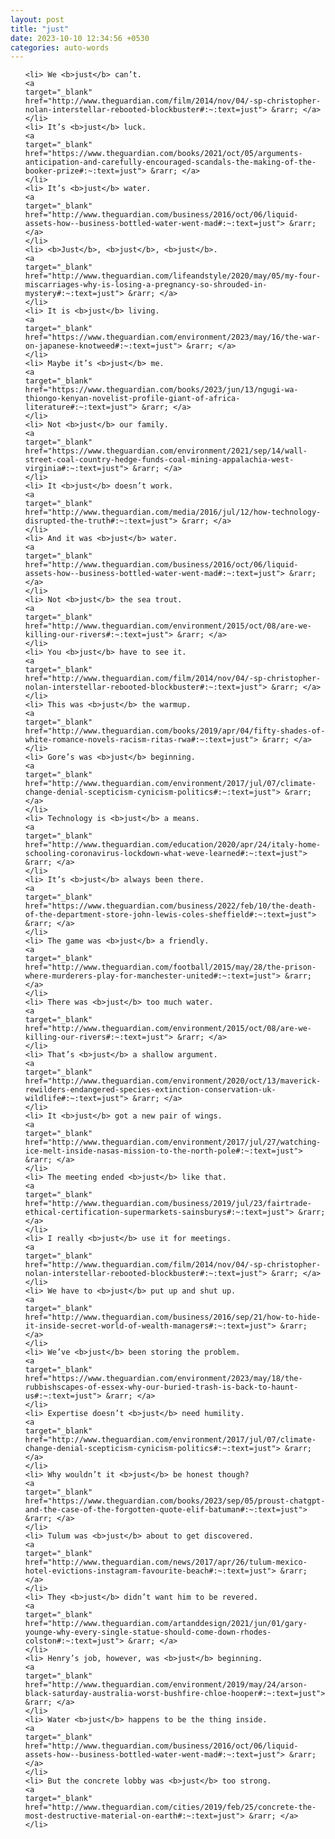 ```yaml
---
layout: post
title: "just"
date: 2023-10-10 12:34:56 +0530
categories: auto-words
---
```

<ol>

    <li> We <b>just</b> can’t.
    <a 
    target="_blank" 
    href="http://www.theguardian.com/film/2014/nov/04/-sp-christopher-nolan-interstellar-rebooted-blockbuster#:~:text=just"> &rarr; </a>
    </li>
    <li> It’s <b>just</b> luck.
    <a 
    target="_blank" 
    href="https://www.theguardian.com/books/2021/oct/05/arguments-anticipation-and-carefully-encouraged-scandals-the-making-of-the-booker-prize#:~:text=just"> &rarr; </a>
    </li>
    <li> It’s <b>just</b> water.
    <a 
    target="_blank" 
    href="http://www.theguardian.com/business/2016/oct/06/liquid-assets-how--business-bottled-water-went-mad#:~:text=just"> &rarr; </a>
    </li>
    <li> <b>Just</b>, <b>just</b>, <b>just</b>.
    <a 
    target="_blank" 
    href="http://www.theguardian.com/lifeandstyle/2020/may/05/my-four-miscarriages-why-is-losing-a-pregnancy-so-shrouded-in-mystery#:~:text=just"> &rarr; </a>
    </li>
    <li> It is <b>just</b> living.
    <a 
    target="_blank" 
    href="https://www.theguardian.com/environment/2023/may/16/the-war-on-japanese-knotweed#:~:text=just"> &rarr; </a>
    </li>
    <li> Maybe it’s <b>just</b> me.
    <a 
    target="_blank" 
    href="https://www.theguardian.com/books/2023/jun/13/ngugi-wa-thiongo-kenyan-novelist-profile-giant-of-africa-literature#:~:text=just"> &rarr; </a>
    </li>
    <li> Not <b>just</b> our family.
    <a 
    target="_blank" 
    href="https://www.theguardian.com/environment/2021/sep/14/wall-street-coal-country-hedge-funds-coal-mining-appalachia-west-virginia#:~:text=just"> &rarr; </a>
    </li>
    <li> It <b>just</b> doesn’t work.
    <a 
    target="_blank" 
    href="http://www.theguardian.com/media/2016/jul/12/how-technology-disrupted-the-truth#:~:text=just"> &rarr; </a>
    </li>
    <li> And it was <b>just</b> water.
    <a 
    target="_blank" 
    href="http://www.theguardian.com/business/2016/oct/06/liquid-assets-how--business-bottled-water-went-mad#:~:text=just"> &rarr; </a>
    </li>
    <li> Not <b>just</b> the sea trout.
    <a 
    target="_blank" 
    href="http://www.theguardian.com/environment/2015/oct/08/are-we-killing-our-rivers#:~:text=just"> &rarr; </a>
    </li>
    <li> You <b>just</b> have to see it.
    <a 
    target="_blank" 
    href="http://www.theguardian.com/film/2014/nov/04/-sp-christopher-nolan-interstellar-rebooted-blockbuster#:~:text=just"> &rarr; </a>
    </li>
    <li> This was <b>just</b> the warmup.
    <a 
    target="_blank" 
    href="http://www.theguardian.com/books/2019/apr/04/fifty-shades-of-white-romance-novels-racism-ritas-rwa#:~:text=just"> &rarr; </a>
    </li>
    <li> Gore’s was <b>just</b> beginning.
    <a 
    target="_blank" 
    href="http://www.theguardian.com/environment/2017/jul/07/climate-change-denial-scepticism-cynicism-politics#:~:text=just"> &rarr; </a>
    </li>
    <li> Technology is <b>just</b> a means.
    <a 
    target="_blank" 
    href="http://www.theguardian.com/education/2020/apr/24/italy-home-schooling-coronavirus-lockdown-what-weve-learned#:~:text=just"> &rarr; </a>
    </li>
    <li> It’s <b>just</b> always been there.
    <a 
    target="_blank" 
    href="https://www.theguardian.com/business/2022/feb/10/the-death-of-the-department-store-john-lewis-coles-sheffield#:~:text=just"> &rarr; </a>
    </li>
    <li> The game was <b>just</b> a friendly.
    <a 
    target="_blank" 
    href="http://www.theguardian.com/football/2015/may/28/the-prison-where-murderers-play-for-manchester-united#:~:text=just"> &rarr; </a>
    </li>
    <li> There was <b>just</b> too much water.
    <a 
    target="_blank" 
    href="http://www.theguardian.com/environment/2015/oct/08/are-we-killing-our-rivers#:~:text=just"> &rarr; </a>
    </li>
    <li> That’s <b>just</b> a shallow argument.
    <a 
    target="_blank" 
    href="http://www.theguardian.com/environment/2020/oct/13/maverick-rewilders-endangered-species-extinction-conservation-uk-wildlife#:~:text=just"> &rarr; </a>
    </li>
    <li> It <b>just</b> got a new pair of wings.
    <a 
    target="_blank" 
    href="http://www.theguardian.com/environment/2017/jul/27/watching-ice-melt-inside-nasas-mission-to-the-north-pole#:~:text=just"> &rarr; </a>
    </li>
    <li> The meeting ended <b>just</b> like that.
    <a 
    target="_blank" 
    href="http://www.theguardian.com/business/2019/jul/23/fairtrade-ethical-certification-supermarkets-sainsburys#:~:text=just"> &rarr; </a>
    </li>
    <li> I really <b>just</b> use it for meetings.
    <a 
    target="_blank" 
    href="http://www.theguardian.com/film/2014/nov/04/-sp-christopher-nolan-interstellar-rebooted-blockbuster#:~:text=just"> &rarr; </a>
    </li>
    <li> We have to <b>just</b> put up and shut up.
    <a 
    target="_blank" 
    href="http://www.theguardian.com/business/2016/sep/21/how-to-hide-it-inside-secret-world-of-wealth-managers#:~:text=just"> &rarr; </a>
    </li>
    <li> We’ve <b>just</b> been storing the problem.
    <a 
    target="_blank" 
    href="https://www.theguardian.com/environment/2023/may/18/the-rubbishscapes-of-essex-why-our-buried-trash-is-back-to-haunt-us#:~:text=just"> &rarr; </a>
    </li>
    <li> Expertise doesn’t <b>just</b> need humility.
    <a 
    target="_blank" 
    href="http://www.theguardian.com/environment/2017/jul/07/climate-change-denial-scepticism-cynicism-politics#:~:text=just"> &rarr; </a>
    </li>
    <li> Why wouldn’t it <b>just</b> be honest though?
    <a 
    target="_blank" 
    href="https://www.theguardian.com/books/2023/sep/05/proust-chatgpt-and-the-case-of-the-forgotten-quote-elif-batuman#:~:text=just"> &rarr; </a>
    </li>
    <li> Tulum was <b>just</b> about to get discovered.
    <a 
    target="_blank" 
    href="http://www.theguardian.com/news/2017/apr/26/tulum-mexico-hotel-evictions-instagram-favourite-beach#:~:text=just"> &rarr; </a>
    </li>
    <li> They <b>just</b> didn’t want him to be revered.
    <a 
    target="_blank" 
    href="http://www.theguardian.com/artanddesign/2021/jun/01/gary-younge-why-every-single-statue-should-come-down-rhodes-colston#:~:text=just"> &rarr; </a>
    </li>
    <li> Henry’s job, however, was <b>just</b> beginning.
    <a 
    target="_blank" 
    href="http://www.theguardian.com/environment/2019/may/24/arson-black-saturday-australia-worst-bushfire-chloe-hooper#:~:text=just"> &rarr; </a>
    </li>
    <li> Water <b>just</b> happens to be the thing inside.
    <a 
    target="_blank" 
    href="http://www.theguardian.com/business/2016/oct/06/liquid-assets-how--business-bottled-water-went-mad#:~:text=just"> &rarr; </a>
    </li>
    <li> But the concrete lobby was <b>just</b> too strong.
    <a 
    target="_blank" 
    href="http://www.theguardian.com/cities/2019/feb/25/concrete-the-most-destructive-material-on-earth#:~:text=just"> &rarr; </a>
    </li>